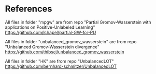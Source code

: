 # References

All files in folder "mpgw" are from repo "Partial Gromov-Wasserstein with applications on Positive-Unlabeled Learning" https://github.com/lchapel/partial-GW-for-PU

All files in folder "unbalanced_gromov_wasserstein" are from repo "Unbalanced Gromov-Wasserstein divergence" https://github.com/thibsej/unbalanced_gromov_wasserstein

All files in folder "HK" are from repo "UnbalancedLOT" https://github.com/bernhard-schmitzer/UnbalancedLOT
